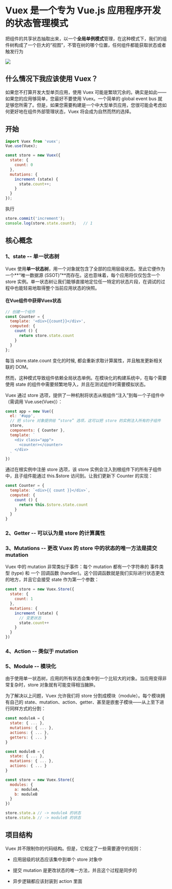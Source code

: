# Vuex 是一个专为 Vue.js 应用程序开发的状态管理模式
把组件的共享状态抽取出来，以一个**全局单例模式**管理，在这种模式下，我们的组件树构成了一个巨大的“视图”，不管在树的哪个位置，任何组件都能获取状态或者触发行为

![](https://vuex.vuejs.org/zh-cn/images/vuex.png)
  
## 什么情况下我应该使用 Vuex？
如果您不打算开发大型单页应用，使用 Vuex 可能是繁琐冗余的。确实是如此——如果您的应用够简单，您最好不要使用 Vuex。一个简单的 global event bus 就足够您所需了。但是，如果您需要构建是一个中大型单页应用，您很可能会考虑如何更好地在组件外部管理状态，Vuex 将会成为自然而然的选择。

## 开始
```js
import Vuex from 'vuex';
Vue.use(Vuex);

const store = new Vuex({
  state: {
    count: 0
  },
  mutations: {
    increment (state) {
      state.count++;
    }
  }
});
```
执行
```js
store.commit('increment');
console.log(store.state.count);   // 1
```

## 核心概念
### 1、state -- 单一状态树
Vuex 使用**单一状态树**，用一个对象就包含了全部的应用层级状态。至此它便作为一个**“唯一数据源 (SSOT)”**而存在。这也意味着，每个应用将仅仅包含一个 store 实例。单一状态树让我们能够直接地定位任一特定的状态片段，在调试的过程中也能轻易地取得整个当前应用状态的快照。  

#### 在Vue组件中获得Vuex状态

```js
// 创建一个组件
const Counter = {
  template: '<div>{{count}}</div>',
  computed: {
    count () {
      return store.state.count
    }
  }
};
```

每当 store.state.count 变化的时候, 都会重新求取计算属性，并且触发更新相关联的 DOM。  

然而，这种模式导致组件依赖全局状态单例。在模块化的构建系统中，在每个需要使用 state 的组件中需要频繁地导入，并且在测试组件时需要模拟状态。  

Vuex 通过 store 选项，提供了一种机制将状态从根组件“注入”到每一个子组件中（需调用 Vue.use(Vuex)）：
```js
const app = new Vue({
  el: '#app',
  // 把 store 对象提供给 “store” 选项，这可以把 store 的实例注入所有的子组件
  store,
  components: { Counter },
  template: `
    <div class="app">
      <counter></counter>
    </div>
  `
})
```
通过在根实例中注册 store 选项，该 store 实例会注入到根组件下的所有子组件中，且子组件能通过 this.$store 访问到。让我们更新下 Counter 的实现：  

```js
const Counter = {
  template: `<div>{{ count }}</div>`,
  computed: {
    count () {
      return this.$store.state.count
    }
  }
}
```

### 2、Getter -- 可以认为是 store 的计算属性
### 3、Mutations -- 更改 Vuex 的 store 中的状态的唯一方法是提交 mutation
Vuex 中的 mutation 非常类似于事件：每个 mutation 都有一个字符串的 事件类型 (type) 和 一个 回调函数 (handler)。这个回调函数就是我们实际进行状态更改的地方，并且它会接受 state 作为第一个参数：  
```js
const store = new Vuex.Store({
  state: {
    count: 1
  },
  mutations: {
    increment (state) {
      // 变更状态
      state.count++
    }
  }
})
```
### 4、Action -- 类似于 mutation
### 5、Module -- 模块化
由于使用单一状态树，应用的所有状态会集中到一个比较大的对象。当应用变得非常复杂时，store 对象就有可能变得相当臃肿。  

为了解决以上问题，Vuex 允许我们将 store 分割成模块（module）。每个模块拥有自己的 state、mutation、action、getter、甚至是嵌套子模块——从上至下进行同样方式的分割：  
```js
const moduleA = {
  state: { ... },
  mutations: { ... },
  actions: { ... },
  getters: { ... }
}

const moduleB = {
  state: { ... },
  mutations: { ... },
  actions: { ... }
}

const store = new Vuex.Store({
  modules: {
    a: moduleA,
    b: moduleB
  }
})

store.state.a // -> moduleA 的状态
store.state.b // -> moduleB 的状态
```

## 项目结构
Vuex 并不限制你的代码结构。但是，它规定了一些需要遵守的规则：  

* 应用层级的状态应该集中到单个 store 对象中

* 提交 mutation 是更改状态的唯一方法，并且这个过程是同步的

* 异步逻辑都应该封装到 action 里面

